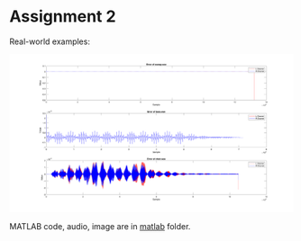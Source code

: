 # Assignment 2

Real-world examples:

![](./matlab/img/plots.png)

MATLAB code, audio, image are in [matlab](./matlab) folder.
